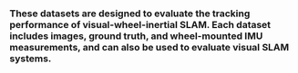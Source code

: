 ### These datasets are designed to evaluate the tracking performance of visual-wheel-inertial SLAM. Each dataset includes images, ground truth, and wheel-mounted IMU measurements, and can also be used to evaluate visual SLAM systems.
